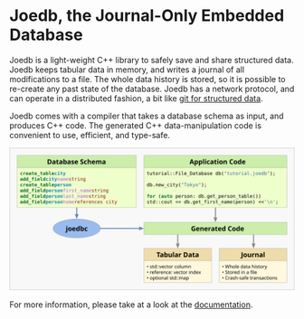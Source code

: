 # Joedb, the Journal-Only Embedded Database

Joedb is a light-weight C++ library to safely save and share structured data.
Joedb keeps tabular data in memory, and writes a journal of all modifications
to a file. The whole data history is stored, so it is possible to re-create any
past state of the database. Joedb has a network protocol, and can operate in a
distributed fashion, a bit like [git for structured
data](https://www.remi-coulom.fr/joedb/concurrency.html).

Joedb comes with a compiler that takes a database schema as input, and produces
C++ code. The generated C++ data-manipulation code is convenient to use,
efficient, and type-safe.

![Diagram](doc/source/images/joedb.svg)

For more information, please take at a look at the [documentation](https://www.remi-coulom.fr/joedb/intro.html).
